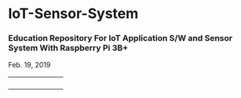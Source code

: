 # IoT-Sensor-System
<h3>Education Repository For IoT Application S/W and Sensor System With Raspberry Pi 3B+</h3>

Feb. 19, 2019


|   |   |   |   |   |   |   |
|---|--:|--:|--:|---|---|---|
|   |   |   |   |   |   |   |
|   |   |   |   |   |   |   |
|   |   |   |   |   |   |   |
|   |   |   |   |   |   |   |
